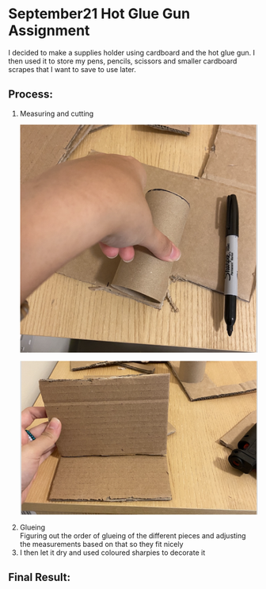 # September21 Hot Glue Gun Assignment 
<p> 
  I decided to make a supplies holder using cardboard and the hot glue gun. I then used it to store my pens, pencils, scissors and smaller cardboard scrapes that I want to save to use later. 
  </p>
  
## Process:

<ol>
  <li>Measuring and cutting </br>
  
  ![](September21/media/1.png) 
  
  ![](September21/media/2.jpeg) 
  </li>
  <li>Glueing </br>
  Figuring out the order of glueing of the different pieces and adjusting the measurements based on that so they fit nicely 
  <li>I then let it dry and used coloured sharpies to decorate it </li>
  </ol>

## Final Result: 



  
  


